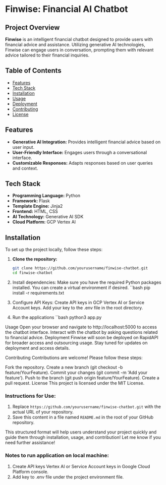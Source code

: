 # Finwise: Financial AI Chatbot

## Project Overview

**Finwise** is an intelligent financial chatbot designed to provide users with financial advice and assistance. Utilizing generative AI technologies, Finwise can engage users in conversation, prompting them with relevant advice tailored to their financial inquiries.

## Table of Contents

- [Features](#features)
- [Tech Stack](#tech-stack)
- [Installation](#installation)
- [Usage](#usage)
- [Deployment](#deployment)
- [Contributing](#contributing)
- [License](#license)

## Features

- **Generative AI Integration:** Provides intelligent financial advice based on user input.
- **User-Friendly Interface:** Engages users through a conversational interface.
- **Customizable Responses:** Adapts responses based on user queries and context.

## Tech Stack

- **Programming Language:** Python
- **Framework:** Flask
- **Template Engine:** Jinja2
- **Frontend:** HTML, CSS
- **AI Technology:** Generative AI SDK
- **Cloud Platform:** GCP Vertex AI

## Installation

To set up the project locally, follow these steps:

1. **Clone the repository:**
   ```bash
   git clone https://github.com/yourusername/finwise-chatbot.git
   cd finwise-chatbot

2. Install dependencies: Make sure you have the required Python packages installed. You can create a virtual environment if desired.
   ``bash
   pip install -r requirements.txt

4. Configure API Keys:
Create API keys in GCP Vertex AI or Service Account keys.
Add your key to the .env file in the root directory. 
5. Run the applications
   ``bash
   python3 app.py

Usage
Open your browser and navigate to http://localhost:5000 to access the chatbot interface.
Interact with the chatbot by asking questions related to financial advice.
Deployment
Finwise will soon be deployed on RapidAPI for broader access and outsourcing usage. Stay tuned for updates on deployment and access details.

Contributing
Contributions are welcome! Please follow these steps:

Fork the repository.
Create a new branch (git checkout -b feature/YourFeature).
Commit your changes (git commit -m 'Add your feature').
Push to the branch (git push origin feature/YourFeature).
Create a pull request.
License
This project is licensed under the MIT License.

### Instructions for Use:
1. Replace `https://github.com/yourusername/finwise-chatbot.git` with the actual URL of your repository.
2. Save this content in a file named `README.md` in the root of your GitHub repository.

This structured format will help users understand your project quickly and guide them through installation, usage, and contribution! Let me know if you need further assistance!


### Notes to run application on local machine:
1. Create API keys Vertex AI or Service Account keys in Google Cloud Platform console.
2. Add key to .env file under the project environment file.
